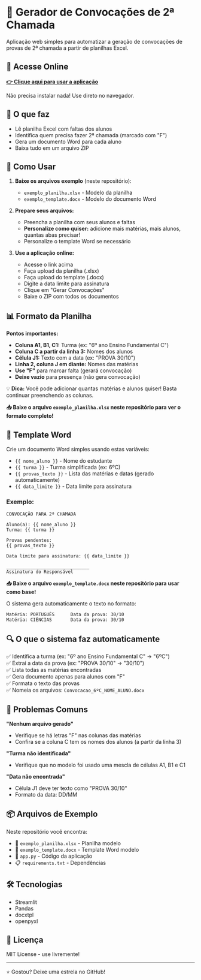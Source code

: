 # 📄 Gerador de Convocações de 2ª Chamada

Aplicação web simples para automatizar a geração de convocações de provas de 2ª chamada a partir de planilhas Excel.

## 🚀 Acesse Online

**[👉 Clique aqui para usar a aplicação](https://segundachamada.streamlit.app/)**

Não precisa instalar nada! Use direto no navegador.

## 🎯 O que faz

- Lê planilha Excel com faltas dos alunos
- Identifica quem precisa fazer 2ª chamada (marcado com "F")
- Gera um documento Word para cada aluno
- Baixa tudo em um arquivo ZIP

## 📖 Como Usar

1. **Baixe os arquivos exemplo** (neste repositório):
   - `exemplo_planilha.xlsx` - Modelo da planilha
   - `exemplo_template.docx` - Modelo do documento Word

2. **Prepare seus arquivos:**
   - Preencha a planilha com seus alunos e faltas
   - **Personalize como quiser:** adicione mais matérias, mais alunos, quantas abas precisar!
   - Personalize o template Word se necessário

3. **Use a aplicação online:**
   - Acesse o link acima
   - Faça upload da planilha (.xlsx)
   - Faça upload do template (.docx)
   - Digite a data limite para assinatura
   - Clique em "Gerar Convocações"
   - Baixe o ZIP com todos os documentos

## 📊 Formato da Planilha

**Pontos importantes:**
- **Coluna A1, B1, C1:** Turma (ex: "6º ano Ensino Fundamental     C")
- **Coluna C a partir da linha 3:** Nomes dos alunos
- **Célula J1:** Texto com a data (ex: "PROVA 30/10")
- **Linha 2, coluna J em diante:** Nomes das matérias
- **Use "F"** para marcar falta (gerará convocação)
- **Deixe vazio** para presença (não gera convocação)

💡 **Dica:** Você pode adicionar quantas matérias e alunos quiser! Basta continuar preenchendo as colunas.

**📥 Baixe o arquivo `exemplo_planilha.xlsx` neste repositório para ver o formato completo!**

## 📝 Template Word

Crie um documento Word simples usando estas variáveis:

- `{{ nome_aluno }}` - Nome do estudante
- `{{ turma }}` - Turma simplificada (ex: 6ºC)
- `{{ provas_texto }}` - Lista das matérias e datas (gerado automaticamente)
- `{{ data_limite }}` - Data limite para assinatura

### Exemplo:

```
CONVOCAÇÃO PARA 2ª CHAMADA

Aluno(a): {{ nome_aluno }}
Turma: {{ turma }}

Provas pendentes:
{{ provas_texto }}

Data limite para assinatura: {{ data_limite }}

_______________________________
Assinatura do Responsável
```

**📥 Baixe o arquivo `exemplo_template.docx` neste repositório para usar como base!**

O sistema gera automaticamente o texto no formato:
```
Matéria: PORTUGUÊS		Data da prova: 30/10
Matéria: CIÊNCIAS		Data da prova: 30/10
```

## 🔍 O que o sistema faz automaticamente

✅ Identifica a turma (ex: "6º ano Ensino Fundamental C" → "6ºC")  
✅ Extrai a data da prova (ex: "PROVA 30/10" → "30/10")  
✅ Lista todas as matérias encontradas  
✅ Gera documento apenas para alunos com "F"  
✅ Formata o texto das provas  
✅ Nomeia os arquivos: `Convocacao_6ºC_NOME_ALUNO.docx`

## 🐛 Problemas Comuns

**"Nenhum arquivo gerado"**
- Verifique se há letras "F" nas colunas das matérias
- Confira se a coluna C tem os nomes dos alunos (a partir da linha 3)

**"Turma não identificada"**
- Verifique que no modelo foi usado uma mescla de células A1, B1 e C1

**"Data não encontrada"**
- Célula J1 deve ter texto como "PROVA 30/10"
- Formato da data: DD/MM

## 📦 Arquivos de Exemplo

Neste repositório você encontra:
- 📄 `exemplo_planilha.xlsx` - Planilha modelo
- 📄 `exemplo_template.docx` - Template Word modelo
- 🐍 `app.py` - Código da aplicação
- 📋 `requirements.txt` - Dependências

## 🛠️ Tecnologias

- Streamlit
- Pandas
- docxtpl
- openpyxl

## 📄 Licença

MIT License - use livremente!

---

⭐ Gostou? Deixe uma estrela no GitHub!